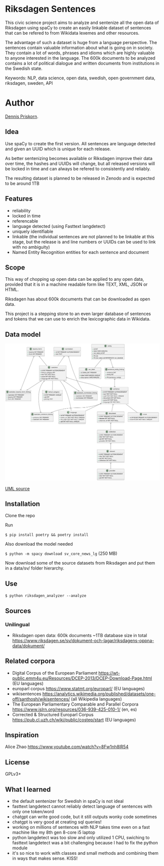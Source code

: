 # Riksdagen Sentences
This civic science project aims to analyze and sentenize all the open 
data of Riksdagen using spaCy 
to create an easily linkable 
dataset of sentences that can be refered to from 
Wikidata lexemes and other resources. 

The advantage of such a dataset is huge from a language perspective. 
The sentences contain valuable information about what is going on in society. 
They contain a lot of words, phrases and idioms which are highly valuable to anyone interested in the language.
The 600k documents to be analyzed contains a lot of political dialogue and written documents from institutions in the Swedish state.

Keywords: NLP, data science, open data, swedish, 
open government data, riksdagen, sweden, API

# Author
[Dennis Priskorn](https://www.wikidata.org/wiki/Q111016131).

## Idea
Use spaCy to create the first version.
All sentences are language detected and given an 
UUID which is unique for each release. 

As better sentenizing becomes available or Riksdagen improve their 
data over time, the hashes and UUIDs will change, but all released 
versions will be locked in time and can always be refered to 
consistently and reliably.

The resulting dataset is planned to be released in Zenodo 
and is expected to be around 1TB  

## Features
* reliability
* locked in time
* referencable
* language detected (using Fasttext langdetect)
* uniquely identifiable
* linkable (the individual sentences are not planned to be 
linkable at this stage, but the release is and line numbers 
or UUIDs can be used to link with no ambiguity)
* Named Entity Recognition entities for each sentence and document

## Scope
This way of chopping up open data can be applied to any open data, provided that it is in a machine readable form like TEXT, XML, JSON or HTML.

Riksdagen has about 600k documents that can be downloaded as open data.

This project is a stepping stone to an even larger database of sentences and tokens that we can use to enrich the lexicographic data in Wikidata.

## Data model
![Datamodel](/diagrams/datamodel.svg)

[UML source](/diagrams/datamodel.puml)

## Installation
Clone the repo

Run

`$ pip install poetry && poetry install`

Also download the model needed

`$ python -m spacy download sv_core_news_lg`
(250 MB)

Now download some of the source datasets from Riksdagen and put them in a data/sv/ folder hierarchy.

## Use
`$ python riksdagen_analyzer --analyze`

## Sources
### Unilingual
* Riksdagen open data: 600k documents ~1TB database size in total https://www.riksdagen.se/sv/dokument-och-lagar/riksdagens-oppna-data/dokument/

## Related corpora
* Digital Corpus of the European Parliament https://wt-public.emm4u.eu/Resources/DCEP-2013/DCEP-Download-Page.html (EU languages)
* europarl corpus https://www.statmt.org/europarl/ (EU languages)
* wikisentences https://analytics.wikimedia.org/published/datasets/one-off/santhosh/wikisentences/ (all Wikipedia languages)
* The European Parliamentary Comparable and Parallel Corpora https://www.islrn.org/resources/036-939-425-010-1/ (en, es)
* Corrected & Structured Europarl Corpus https://pub.cl.uzh.ch/wiki/public/costep/start (EU languages)

## Inspiration
Alice Zhao https://www.youtube.com/watch?v=8Fw1nh8lR54

## License
GPLv3+

## What I learned
* the default sentenizer for Swedish in spaCy is not ideal
* fasttext langdetect cannot reliably detect language of sentences with only one token/word
* chatgpt can write good code, but it still outputs wonky code sometimes
* chatgpt is very good at creating sql queries!
* working on millions of sentences with NLP takes time even on a fast machine 
like my 8th gen 8-core i5 laptop
* python langdetect was too slow and only utilized 1 CPU, swiching to fasttext langdetect was a bit challenging because I had to fix the python module
* it's so nice to work with classes and small methods and 
combining them in ways that makes sense. KISS!
